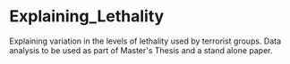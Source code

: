# Explaining_Lethality
Explaining variation in the levels of lethality used by terrorist groups. Data analysis to be used as part of Master's Thesis and a stand alone paper.

